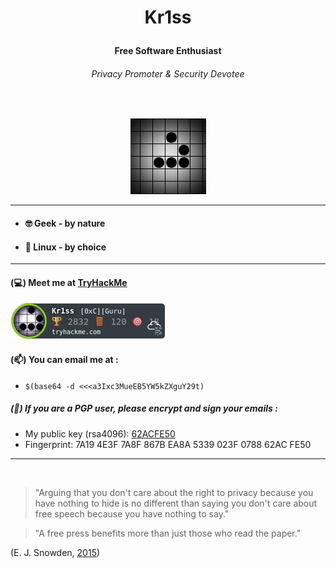 

# <p align="center">Kr1ss</p>

#### <p align="center">Free Software Enthusiast</p>
###### <p align="center">Privacy Promoter & Security Devotee</p>

<br>

<p align="center">
<img src=https://github.com/Kr1ss-XD/Kr1ss-XD/raw/master/gfx/animated_glider_emblem.png>
</p>

---
####

* #### :nerd_face: Geek - by nature
* #### :penguin: Linux - by choice

---
#### (💻) Meet me at [TryHackMe](https://tryhackme.com/p/Kr1ss)
![TryHackMe](https://github.com/Kr1ss-XD/Kr1ss-XD/raw/master/gfx/THM.png)

#### (📫) You can email me at :
* `$(base64 -d <<<a3Ixc3MueEB5YW5kZXguY29t)`

##### (🔏) If you are a PGP user, please encrypt and sign your emails :

- My public key (rsa4096): [62ACFE50](https://keys.openpgp.org/vks/v1/by-fingerprint/7A194E3F7A8F867BEA8A5339023F078862ACFE50)
- Fingerprint: 7A19 4E3F 7A8F 867B EA8A  5339 023F 0788 62AC FE50

---

<br>

> "Arguing that you don't care about the right to privacy because you have nothing to hide is no different than saying you don't care about free speech because you have nothing to say."

> "A free press benefits more than just those who read the paper."

  (E. J. Snowden, [2015](https://www.reddit.com/r/IAmA/comments/36ru89/just_days_left_to_kill_mass_surveillance_under/crglgh2/))


